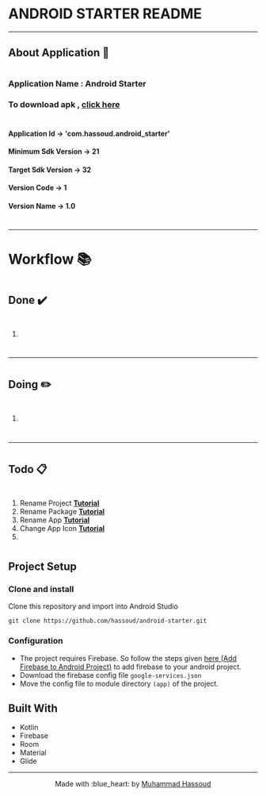 # ANDROID STARTER README #
---

## About Application 📖

#

### Application Name : Android Starter

### To download apk , **[click here](https://hassoud.netlify.app/)**

#####

#

#### Application Id -> 'com.hassoud.android_starter'

#### Minimum Sdk Version -> 21

#### Target Sdk Version -> 32

#### Version Code -> 1

#### Version Name -> 1.0

#

#
---

#

# Workflow 📚

#

## Done ✔️

#

01.

#
---

#    

## Doing ✏️

#

1.

#
---

#

## Todo 📋

#

1. Rename
   Project **[Tutorial](https://www.ndsrnd.com/blog/how-to-change-project-name-on-android-studio)**
2. Rename
   Package **[Tutorial](https://www.geeksforgeeks.org/how-to-rename-package-name-in-android-studio/)**
3. Rename App **[Tutorial](https://www.geeksforgeeks.org/how-to-change-an-android-apps-name/)**
4. Change App Icon **[Tutorial](https://developer.android.com/studio/write/image-asset-studio)**
5.

#
## Project Setup

### Clone and install

Clone this repository and import into Android Studio
```
git clone https://github.com/hassoud/android-starter.git
```

### Configuration
- The project requires Firebase. So follow the steps given [here (Add Firebase to Android Project)](https://firebase.google.com/docs/android/setup) to add firebase to your android project.
- Download the firebase config file `google-services.json`
- Move the config file to module directory `(app)` of the project.

## Built With
- Kotlin
- Firebase
- Room
- Material
- Glide

---

<p align="center"> Made with :blue_heart: by <a href="https://github.com/hassoud">Muhammad Hassoud</a></p>
